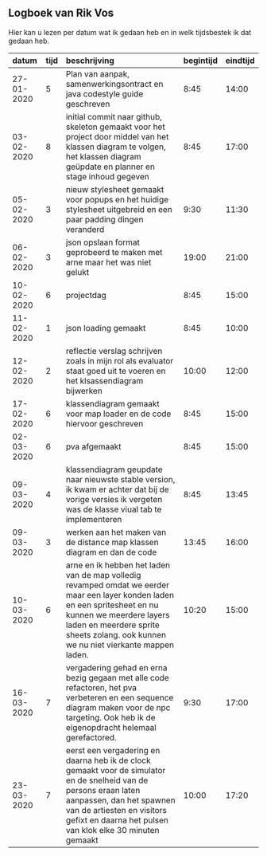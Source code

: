 ## Logboek van Rik Vos

Hier kan u lezen per datum wat ik gedaan heb en in welk tijdsbestek ik dat gedaan heb.

| datum      | tijd | beschrijving                                                                                                                                                                                                                                  | begintijd | eindtijd |
|:-----------|:-----|:----------------------------------------------------------------------------------------------------------------------------------------------------------------------------------------------------------------------------------------------|:----------|:---------|
| 27-01-2020 | 5    | Plan van aanpak, samenwerkingsontract en java codestyle guide geschreven                                                                                                                                                                      | 8:45      | 14:00    |
| 03-02-2020 | 8    | initial commit naar github, skeleton gemaakt voor het project door middel van het klassen diagram te volgen, het klassen diagram geüpdate en planner en stage inhoud gegeven                                                                  | 8:45      | 17:00    |
| 05-02-2020 | 3    | nieuw stylesheet gemaakt voor popups en het huidige stylesheet uitgebreid en een paar padding dingen veranderd                                                                                                                                | 9:30      | 11:30    |
| 06-02-2020 | 3    | json opslaan format geprobeerd te maken met arne maar het was niet gelukt                                                                                                                                                                     | 19:00     | 21:00    |
| 10-02-2020 | 6    | projectdag                                                                                                                                                                                                                                    | 8:45      | 15:00    |
| 11-02-2020 | 1    | json loading gemaakt                                                                                                                                                                                                                          | 8:45      | 10:00    |
| 12-02-2020 | 2    | reflectie verslag schrijven zoals in mijn rol als evaluator staat goed uit te voeren en het klsassendiagram bijwerken                                                                                                                         | 10:00     | 12:00    |
| 17-02-2020 | 6    | klassendiagram gemaakt voor map loader en de code hiervoor geschreven                                                                                                                                                                         | 8:45      | 15:00    |
| 02-03-2020 | 6    | pva afgemaakt                                                                                                                                                                                                                                 | 8:45      | 15:00    |
| 09-03-2020 | 4    | klassendiagram geupdate naar nieuwste stable version, ik kwam er achter dat bij de vorige versies ik vergeten was de klasse viual tab te implementeren                                                                                        | 8:45      | 13:45    |
| 09-03-2020 | 3    | werken aan het maken van de distance map klassen diagram en dan de code                                                                                                                                                                       | 13:45     | 16:00    |
| 10-03-2020 | 6    | arne en ik hebben het laden van de map volledig revamped omdat we eerder maar een layer konden laden en een spritesheet en nu kunnen we meerdere layers laden en meerdere sprite sheets zolang. ook kunnen we nu niet vierkante mappen laden. | 10:20     | 15:00    |
| 16-03-2020 | 7    | vergadering gehad en erna bezig gegaan met alle code refactoren, het pva verbeteren en een sequence diagram maken voor de npc targeting. Ook heb ik de eigenopdracht helemaal gerefactored.                                                   | 9:30      | 17:00    |
| 23-03-2020 | 7    | eerst een vergadering en daarna heb ik de clock gemaakt voor de simulator en de snelheid van de persons eraan laten aanpassen, dan het spawnen van de artiesten en visitors gefixt en daarna het pulsen van klok elke 30 minuten gemaakt      | 10:00     | 17:20    |